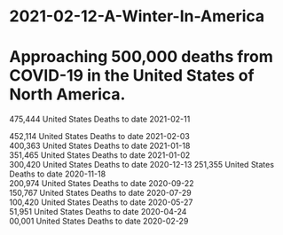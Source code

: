 # 2021-02-12-A-Winter-In-America

# Approaching 500,000 deaths from COVID-19 in the United States of North America.

475,444 United States Deaths to date 2021-02-11

452,114 United States Deaths to date 2021-02-03  
400,363 United States Deaths to date 2021-01-18  
351,465 United States Deaths to date 2021-01-02  
300,420 United States Deaths to date 2020-12-13
251,355 United States Deaths to date 2020-11-18  
200,974 United States Deaths to date 2020-09-22  
150,767 United States Deaths to date 2020-07-29  
100,420 United States Deaths to date 2020-05-27  
 51,951 United States Deaths to date 2020-04-24  
 00,001 United States Deaths to date 2020-02-29
